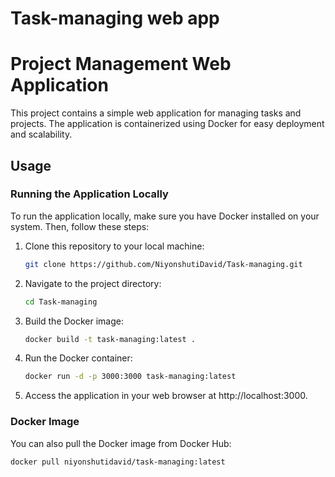 # Task-managing web app
# Project Management Web Application

This project contains a simple web application for managing tasks and projects. The application is containerized using Docker for easy deployment and scalability.

## Usage

### Running the Application Locally

To run the application locally, make sure you have Docker installed on your system. Then, follow these steps:

1. Clone this repository to your local machine:

    ```bash
    git clone https://github.com/NiyonshutiDavid/Task-managing.git
    ```

2. Navigate to the project directory:

    ```bash
    cd Task-managing
    ```

3. Build the Docker image:

    ```bash
    docker build -t task-managing:latest .
    ```

4. Run the Docker container:

    ```bash
    docker run -d -p 3000:3000 task-managing:latest
    ```

5. Access the application in your web browser at http://localhost:3000.

### Docker Image

You can also pull the Docker image from Docker Hub:

```bash
docker pull niyonshutidavid/task-managing:latest
